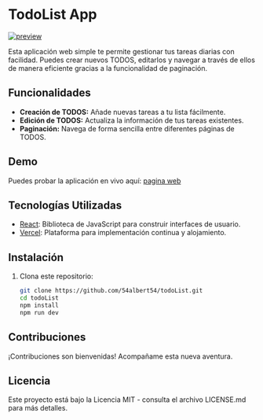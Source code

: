# TodoList App

[![preview](https://pbs.twimg.com/media/GDGZwrkXcAAFvBg?format=jpg&name=large "preview")](https://pbs.twimg.com/media/GDGZwrkXcAAFvBg?format=jpg&name=large "preview")

Esta aplicación web simple te permite gestionar tus tareas diarias con facilidad. Puedes crear nuevos TODOS, editarlos y navegar a través de ellos de manera eficiente gracias a la funcionalidad de paginación.

## Funcionalidades

- **Creación de TODOS:** Añade nuevas tareas a tu lista fácilmente.
- **Edición de TODOS:** Actualiza la información de tus tareas existentes.
- **Paginación:** Navega de forma sencilla entre diferentes páginas de TODOS.

## Demo

Puedes probar la aplicación en vivo aquí: [pagina web](https://todo-list-2-phi.vercel.app "pagina web")

## Tecnologías Utilizadas

- [React](https://reactjs.org): Biblioteca de JavaScript para construir interfaces de usuario.
- [Vercel](https://vercel.com): Plataforma para implementación continua y alojamiento.

## Instalación

1. Clona este repositorio:

   ```bash
   git clone https://github.com/54albert54/todoList.git
   cd todoList
   npm install
   npm run dev
   ```
   


## Contribuciones
¡Contribuciones son bienvenidas! Acompañame esta nueva aventura.

## Licencia
Este proyecto está bajo la Licencia MIT - consulta el archivo LICENSE.md para más detalles.


[TodoList App]: https://astro-movie.netlify.app "web"
[TodoList App]: https://github.com/54albert54/todoList "git"


